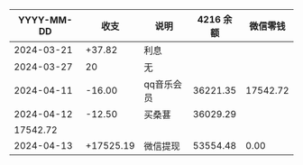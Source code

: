 
| YYYY-MM-DD |   收支    |  说明   | 4216 余额 | 微信零钱 |
| - | ----- | --- | --- | ---- |
| 2024-03-21 | +37.82 | 利息  |
| 2024-03-27 | 20    |   无  |
| 2024-04-11 | -16.00 | qq音乐会员 | 36221.35 | 17542.72 |
| 2024-04-12 | -12.50 | 买桑葚 | 36029.29
17542.72 |
| 2024-04-13 | +17525.19 | 微信提现 | 53554.48 | 0.00 |
